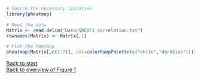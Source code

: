 ```R
# Source the necessary libraries
library(pheatmap)

# Read the data
Matrix <- read.delim("Data/SREBF2_correlation.txt")
rownames(Matrix) <- Matrix[,1]

# Plot the heatmap
pheatmap(Matrix[,c(2:7)], col=colorRampPalette(c("white","darkblue"))(100))
```

[Back to start](../README.md)<br>
[Back to overview of Figure 1](../Links/Figure1.md)